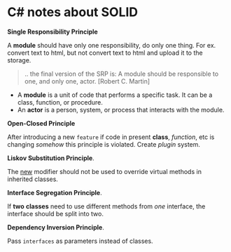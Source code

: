 # C# notes about SOLID

**Single Responsibility Principle**

A **module** should have only one responsibility, do only one thing. For ex. convert text to html, but not convert text to html and upload it to the storage.
> .. the final version of the SRP is: A module should be responsible to one, and only one, actor.
[Robert C. Martin]
* A **module** is a unit of code that performs a specific task. It can be a class, function, or procedure.
* An **actor** is a person, system, or process that interacts with the module. 

**Open-Closed Principle**

After introducing a new `feature` if code in present **class**, *function*, etc is changing *somehow* this principle is violated.
Create *plugin* system.

**Liskov Substitution Principle**. 

The [new](https://learn.microsoft.com/en-us/dotnet/csharp/programming-guide/classes-and-structs/knowing-when-to-use-override-and-new-keywords) modifier should not be used to override virtual methods in inherited classes.

**Interface Segregation Principle**.

If **two** **classes** need to use different methods from *one* interface, the interface should be split into two.

**Dependency Inversion Principle**. 

Pass `interfaces` as parameters instead of classes.